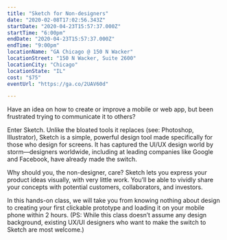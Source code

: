 ```yaml
---
title: "Sketch for Non-designers"
date: "2020-02-08T17:02:56.343Z"
startDate: "2020-04-23T15:57:37.000Z"
startTime: "6:00pm"
endDate: "2020-04-23T15:57:37.000Z"
endTime: "9:00pm"
locationName: "GA Chicago @ 150 N Wacker"
locationStreet: "150 N Wacker, Suite 2600"
locationCity: "Chicago"
locationState: "IL"
cost: "$75"
eventUrl: "https://ga.co/2UAV60d"

---
```


Have an idea on how to create or improve a mobile or web app, but been frustrated trying to communicate it to others?

Enter Sketch. Unlike the bloated tools it replaces (see: Photoshop, Illustrator), Sketch is a simple, powerful design tool made specifically for those who design for screens. It has captured the UI/UX design world by storm—designers worldwide, including at leading companies like Google and Facebook, have already made the switch.

Why should you, the non-designer, care? Sketch lets you express your product ideas visually, with very little work. You’ll be able to vividly share your concepts with potential customers, collaborators, and investors.

In this hands-on class, we will take you from knowing nothing about design to creating your first clickable prototype and loading it on your mobile phone within 2 hours. (PS: While this class doesn’t assume any design background, existing UX/UI designers who want to make the switch to Sketch are most welcome.)

